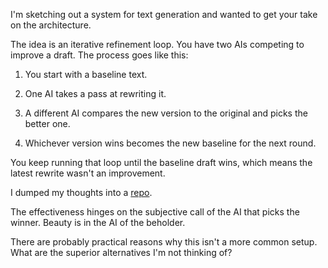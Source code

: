 I'm sketching out a system for text generation and wanted to get your take on the architecture.

The idea is an iterative refinement loop. You have two AIs competing to improve a draft. The process goes like this:

1. You start with a baseline text.

1. One AI takes a pass at rewriting it.

1. A different AI compares the new version to the original and picks the better one.

1. Whichever version wins becomes the new baseline for the next round.

You keep running that loop until the baseline draft wins, which means the latest rewrite wasn't an improvement.

I dumped my thoughts into a [repo](https://github.com/8ta4/spam).

The effectiveness hinges on the subjective call of the AI that picks the winner. Beauty is in the AI of the beholder.

There are probably practical reasons why this isn't a more common setup. What are the superior alternatives I'm not thinking of?
